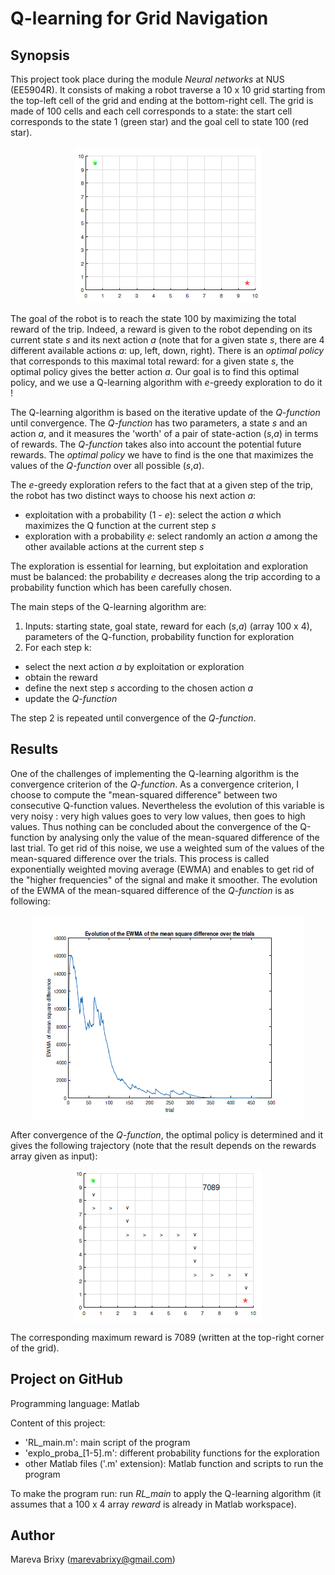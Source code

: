 # Q-learning for Grid Navigation

## Synopsis ##
This project took place during the module _Neural networks_ at NUS (EE5904R).
It consists of making a robot traverse a 10 x 10 grid starting from the top-left cell of the grid and ending at the bottom-right cell. The grid is made of 100 cells and each cell corresponds to a state: the start cell corresponds to the state 1 (green star) and the goal cell to state 100 (red star).

<p align="center">
  <img src="img/empty_grid.png" alt="Grid with starting and goal states" />
</p>

The goal of the robot is to reach the state 100 by maximizing the total reward of the trip. Indeed, a reward is given to the robot depending on its current state _s_ and its next action _a_ (note that for a given state _s_, there are 4 different available actions _a_: up, left, down, right). There is an _optimal policy_ that corresponds to this maximal total reward: for a given state _s_, the optimal policy gives the better action _a_. Our goal is to find this optimal policy, and we use a Q-learning algorithm with _e_-greedy exploration to do it !

The Q-learning algorithm is based on the iterative update of the _Q-function_ until convergence. The _Q-function_ has two parameters, a state _s_ and an action _a_, and it measures the 'worth' of a pair of state-action (_s_,_a_) in terms of rewards. The _Q-function_ takes also into account the potential future rewards. The _optimal policy_ we have to find is the one that maximizes the values of the _Q-function_ over all possible (_s_,_a_).

The _e_-greedy exploration refers to the fact that at a given step of the trip, the robot has two distinct ways to choose his next action _a_:

* exploitation with a probability (1 - _e_): select the action _a_ which maximizes the Q function at the current step _s_
* exploration with a probability _e_: select randomly an action _a_ among the other available actions at the current step _s_

The exploration is essential for learning, but exploitation and exploration must be balanced: the probability _e_ decreases along the trip according to a probability function which has been carefully chosen.

The main steps of the Q-learning algorithm are:

1. Inputs: starting state, goal state, reward for each (_s_,_a_) (array 100 x 4), parameters of the Q-function, probability function for exploration
2. For each step k:

- select the next action _a_ by exploitation or exploration
- obtain the reward 
- define the next step _s_ according to the chosen action _a_
- update the _Q-function_

The step 2 is repeated until convergence of the _Q-function_.

## Results ##

One of the challenges of implementing the Q-learning algorithm is the convergence criterion of the _Q-function_. As a convergence criterion, I choose to compute the "mean-squared difference" between two consecutive Q-function values. Nevertheless the evolution of this variable is very noisy : very high values goes to very low values, then goes to high values. Thus nothing can be concluded about the convergence of the Q-function by analysing only the value of the mean-squared difference of the last trial. To get rid of this noise, we use a weighted sum of the values of the mean-squared difference over the trials. This process is called exponentially weighted moving average (EWMA) and enables to get rid of the "higher frequencies" of the signal and make it smoother. The  evolution of the EWMA of the mean-squared difference of the _Q-function_ is as following:

<p align="center">
  <img src="img/ewma.png" alt="EWMA to determine the convergence of the Q-function"/>
</p>

After convergence of the _Q-function_, the optimal policy is determined and it gives the following trajectory (note that the result depends on the rewards array given as input):

<p align="center">
  <img src="img/traj.png" alt="Final optimal trajectory"/>
</p>

The corresponding maximum reward is 7089 (written at the top-right corner of the grid).

## Project on GitHub ##

Programming language: Matlab

Content of this project: 

* 'RL_main.m': main script of the program
* 'explo_proba_[1-5].m': different probability functions for the exploration 
* other Matlab files ('.m' extension): Matlab function and scripts to run the program

To make the program run: run _RL_main_ to apply the Q-learning algorithm (it assumes that a 100 x 4 array _reward_ is already in Matlab workspace). 

## Author ##

Mareva Brixy (marevabrixy@gmail.com)
